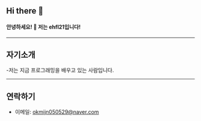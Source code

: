 ## Hi there 👋

<!--
**ehfl21/ehfl21** is a ✨ _special_ ✨ repository because its `README.md` (this file) appears on your GitHub profile.

Here are some ideas to get you started:

- 🔭 I’m currently working on ...
- 🌱 I’m currently learning ...
- 👯 I’m looking to collaborate on ...
- 🤔 I’m looking for help with ...
- 💬 Ask me about ...
- 📫 How to reach me: ...
- 😄 Pronouns: ...
- ⚡ Fun fact: ...
-->
#### 안녕하세요! 👋 저는 ehfl21입니다!


---
## 자기소개 
-저는 지금 프로그래밍을 배우고 있는 사람입니다.


---
## 연락하기
- 이메일: okmijn050529@naver.com


